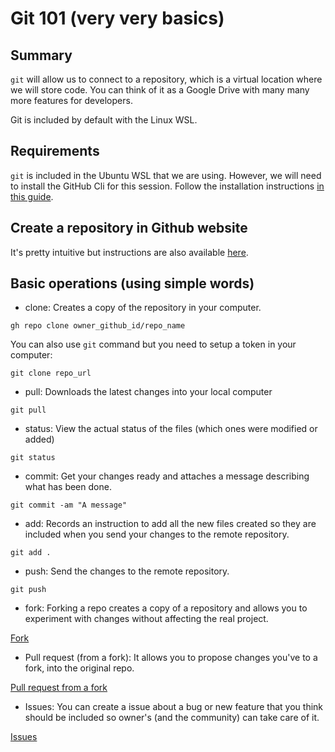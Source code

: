 # Git 101 (very very basics)

## Summary

`git` will allow us to connect to a repository, which is a virtual location where we will store code. You can think of it as a Google Drive with many many more features for developers.

Git is included by default with the Linux WSL.

## Requirements

`git` is included in the Ubuntu WSL that we are using. However, we will need to install the GitHub Cli for this session. Follow the installation instructions [in this guide](./gh_setup.md). 

## Create a repository in Github website

It's pretty intuitive but instructions are also available [here](https://docs.github.com/en/get-started/quickstart/create-a-repo).

## Basic operations (using simple words)

- clone: Creates a copy of the repository in your computer.

`gh repo clone owner_github_id/repo_name`

You can also use `git` command but you need to setup a token in your computer:

`git clone repo_url`

- pull: Downloads the latest changes into your local computer

`git pull`

- status: View the actual status of the files (which ones were modified or added)

`git status`

- commit: Get your changes ready and attaches a message describing what has been done.

`git commit -am "A message"`

- add: Records an instruction to add all the new files created so they are included when you send your changes to the remote repository.

`git add .`

- push: Send the changes to the remote repository.

`git push`

- fork: Forking a repo creates a copy of a repository and allows you to experiment with changes without affecting the real project.

[Fork](https://docs.github.com/en/get-started/quickstart/fork-a-repo)

- Pull request (from a fork): It allows you to propose changes you've to a fork, into the original repo.

[Pull request from a fork](https://docs.github.com/en/github/collaborating-with-pull-requests/proposing-changes-to-your-work-with-pull-requests/creating-a-pull-request-from-a-fork)

- Issues: You can create a issue about a bug or new feature that you think should be included so owner's (and the community) can take care of it.

[Issues](https://docs.github.com/en/issues/tracking-your-work-with-issues/about-issues)
